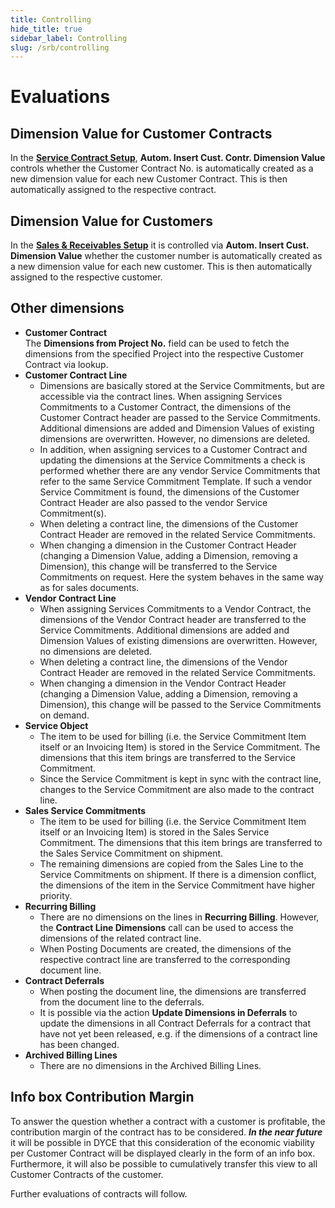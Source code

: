 ```yaml
---
title: Controlling
hide_title: true
sidebar_label: Controlling
slug: /srb/controlling
---
```


# Evaluations

## Dimension Value for Customer Contracts
In the **[Service Contract Setup](/docs/srb/setup/general.md)**, **Autom. Insert Cust. Contr. Dimension Value** controls whether the Customer Contract No. is automatically created as a new dimension value for each new Customer Contract. This is then automatically assigned to the respective contract.


## Dimension Value for Customers
In the **[Sales & Receivables Setup](/docs/srb/setup/general.md#sales--receivables-setup)** it is controlled via **Autom. Insert Cust. Dimension Value** whether the customer number is automatically created as a new dimension value for each new customer. This is then automatically assigned to the respective customer.


## Other dimensions
* **Customer Contract** <br/>
    The **Dimensions from Project No.** field can be used to fetch the dimensions from the specified Project into the respective Customer Contract via lookup.
* **Customer Contract Line** <br/>
    * Dimensions are basically stored at the Service Commitments, but are accessible via the contract lines. When assigning Services Commitments to a Customer Contract, the dimensions of the Customer Contract header are passed to the Service Commitments. Additional dimensions are added and Dimension Values of existing dimensions are overwritten. However, no dimensions are deleted.
    * In addition, when assigning services to a Customer Contract and updating the dimensions at the Service Commitments a check is performed whether there are any vendor Service Commitments that refer to the same Service Commitment Template. If such a vendor Service Commitment is found, the dimensions of the Customer Contract Header are also passed to the vendor Service Commitment(s).
    * When deleting a contract line, the dimensions of the Customer Contract Header are removed in the related Service Commitments.
    * When changing a dimension in the Customer Contract Header (changing a Dimension Value, adding a Dimension, removing a Dimension), this change will be transferred to the Service Commitments on request. Here the system behaves in the same way as for sales documents.
* **Vendor Contract Line** <br/>
    * When assigning Services Commitments to a Vendor Contract, the dimensions of the Vendor Contract header are transferred to the Service Commitments. Additional dimensions are added and Dimension Values of existing dimensions are overwritten. However, no dimensions are deleted.
    * When deleting a contract line, the dimensions of the Vendor Contract Header are removed in the related Service Commitments.
    * When changing a dimension in the Vendor Contract Header (changing a Dimension Value, adding a Dimension, removing a Dimension), this change will be passed to the Service Commitments on demand.
* **Service Object** <br/>
    * The item to be used for billing (i.e. the Service Commitment Item itself or an Invoicing Item) is stored in the Service Commitment. The dimensions that this item brings are transferred to the Service Commitment.
    * Since the Service Commitment is kept in sync with the contract line, changes to the Service Commitment are also made to the contract line.
* **Sales Service Commitments** <br/>
    * The item to be used for billing (i.e. the Service Commitment Item itself or an Invoicing Item) is stored in the Sales Service Commitment. The dimensions that this item brings are transferred to the Sales Service Commitment on shipment.
    * The remaining dimensions are copied from the Sales Line to the Service Commitments on shipment. If there is a dimension conflict, the dimensions of the item in the Service Commitment have higher priority.
* **Recurring Billing** <br/>
    * There are no dimensions on the lines in **Recurring Billing**. However, the **Contract Line Dimensions** call can be used to access the dimensions of the related contract line.
    * When Posting Documents are created, the dimensions of the respective contract line are transferred to the corresponding document line.
* **Contract Deferrals** <br/>
    * When posting the document line, the dimensions are transferred from the document line to the deferrals.
    * It is possible via the action **Update Dimensions in Deferrals** to update the dimensions in all Contract Deferrals for a contract that have not yet been released, e.g. if the dimensions of a contract line has been changed.
* **Archived Billing Lines** <br/>
    * There are no dimensions in the Archived Billing Lines.


## Info box Contribution Margin
To answer the question whether a contract with a customer is profitable, the contribution margin of the contract has to be considered. ***In the near future*** it will be possible in DYCE that this consideration of the economic viability per Customer Contract will be displayed clearly in the form of an info box. Furthermore, it will also be possible to cumulatively transfer this view to all Customer Contracts of the customer.

Further evaluations of contracts will follow.